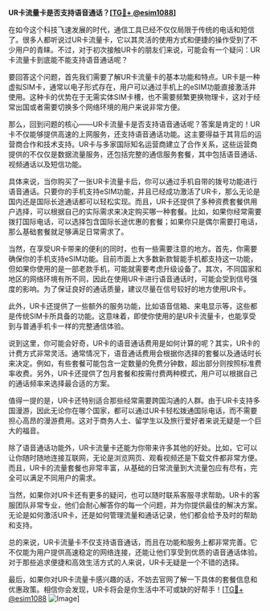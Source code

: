 **UR卡流量卡是否支持语音通话？[[TG💪+ @esim1088](https://t.me/s/esim1088)]**

在如今这个科技飞速发展的时代，通信工具已经不仅仅局限于传统的电话和短信了。很多人都听说过UR卡流量卡，它以其灵活的使用方式和便捷的操作受到了不少用户的青睐。不过，对于初次接触UR卡的朋友们来说，可能会有一个疑问：UR卡流量卡到底能不能支持语音通话呢？

要回答这个问题，首先我们需要了解UR卡流量卡的基本功能和特点。UR卡是一种虚拟SIM卡，通常以电子形式存在，用户可以通过手机上的eSIM功能直接激活并使用。这种卡的优势在于无需实体SIM卡槽，也不需要频繁更换物理卡，这对于经常出国或者需要切换多个网络环境的用户来说非常方便。

那么，回到问题的核心——UR卡流量卡是否支持语音通话呢？答案是肯定的！UR卡不仅能够提供高速的上网服务，还支持语音通话功能。这主要得益于其背后的运营商合作和技术支持。UR卡与多家国际知名运营商建立了合作关系，这些运营商提供的不仅仅是数据流量服务，还包括完整的通信服务套餐，其中包括语音通话、视频通话以及短信功能。

具体来说，当你购买了一张UR卡流量卡后，你可以通过手机自带的拨号功能进行语音通话。只要你的手机支持eSIM功能，并且已经成功激活了UR卡，那么无论是国内还是国际长途通话都可以轻松实现。而且，UR卡还提供了多种资费套餐供用户选择，可以根据自己的实际需求来决定购买哪一种套餐。比如，如果你经常需要拨打国际电话，可以选择包含国际长途优惠的套餐；如果你只是偶尔需要打电话，那么基础套餐就足够满足日常需求了。

当然，在享受UR卡带来的便利的同时，也有一些需要注意的地方。首先，你需要确保你的手机支持eSIM功能。目前市面上大多数新款智能手机都支持这一功能，但如果你使用的是一部老款手机，可能就需要考虑升级设备了。其次，不同国家和地区的网络环境有所不同，因此在使用UR卡进行语音通话时，可能会受到信号强度的影响。为了保证良好的通话质量，建议尽量在信号较好的地方使用UR卡。

此外，UR卡还提供了一些额外的服务功能，比如语音信箱、来电显示等，这些都是传统SIM卡所具备的功能。这意味着，即使你使用的是UR卡流量卡，也能享受到与普通手机卡一样的完整通信体验。

说到这里，你可能会好奇，UR卡的语音通话费用是如何计算的呢？其实，UR卡的计费方式非常灵活。通常情况下，语音通话费用会根据你选择的套餐以及通话时长来决定。例如，有些套餐可能包含一定数量的免费分钟数，超出部分则按照标准费率收费。另外，UR卡还提供了包月套餐和按需付费两种模式，用户可以根据自己的通话频率来选择最合适的方案。

值得一提的是，UR卡还特别适合那些经常需要跨国沟通的人群。由于UR卡支持多国漫游，因此无论你在哪个国家，都可以通过UR卡轻松拨通国际电话，而不需要担心高昂的漫游费用。这对于商务人士、留学生以及旅行爱好者来说无疑是一个巨大的福音。

除了语音通话功能外，UR卡流量卡还能为你带来许多其他的好处。比如，它可以让你随时随地连接互联网，无论是浏览网页、观看视频还是下载文件都非常方便。而且，UR卡的流量套餐也非常丰富，从基础的日常流量到大流量包应有尽有，完全可以满足不同用户的需求。

当然，如果你对UR卡还有更多的疑问，也可以随时联系客服寻求帮助。UR卡的客服团队非常专业，他们会耐心解答你的每一个问题，并为你提供最佳的解决方案。无论是如何激活UR卡，还是如何管理流量和通话记录，他们都会给予及时的帮助和支持。

总的来说，UR卡流量卡不仅支持语音通话，而且在功能和服务上都非常完善。它不仅能为用户提供高速稳定的网络连接，还能让他们享受到优质的语音通话体验。对于那些追求便捷和高效生活方式的人来说，UR卡无疑是一个不错的选择。

最后，如果你对UR卡流量卡感兴趣的话，不妨去官网了解一下具体的套餐信息和优惠政策。相信你会发现，UR卡将会是你生活中不可或缺的好帮手！[[TG💪+ @esim1088](https://t.me/s/esim1088) ![Image](https://i.postimg.cc/4NQfJmqS/Snipaste-2025-05-13-00-14-12.png)]